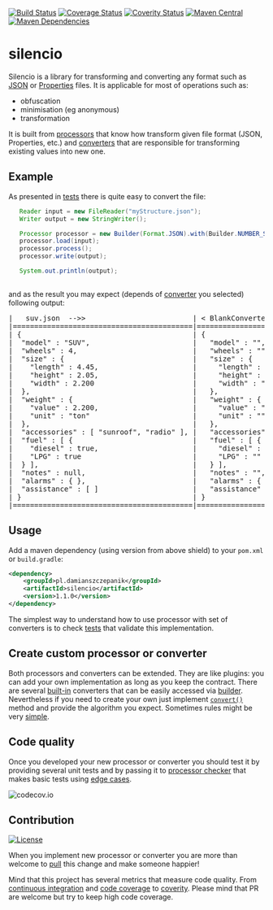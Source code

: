 [![Build Status](https://img.shields.io/travis/damianszczepanik/silencio/master.svg)](https://travis-ci.org/damianszczepanik/silencio)
[![Coverage Status](https://img.shields.io/codecov/c/github/damianszczepanik/silencio/master.svg)](https://codecov.io/github/damianszczepanik/silencio)
[![Coverity Status](https://scan.coverity.com/projects/6162/badge.svg)](https://scan.coverity.com/projects/damianszczepanik-silencio)
[![Maven Central](https://img.shields.io/maven-central/v/pl.damianszczepanik/silencio.svg)](http://search.maven.org/#search|gav|1|g%3A%22pl.damianszczepanik%22%20AND%20a%3A%22silencio%22)
[![Maven Dependencies](https://www.versioneye.com/user/projects/55c5300965376200170035e9/badge.svg)](https://www.versioneye.com/user/projects/55c5300965376200170035e9?child=summary)

# silencio

Silencio is a library for transforming and converting any format such as [JSON](https://pl.wikipedia.org/wiki/JSON) or [Properties](https://en.wikipedia.org/wiki/.properties) files. It is applicable for most of operations such as:
- obfuscation
- minimisation (eg anonymous)
- transformation

It is built from [processors](src/main/java/pl/szczepanik/silencio/api/Processor.java) that know how transform given file format (JSON, Properties, etc.) and [converters](src/main/java/pl/szczepanik/silencio/api/Converter.java) that are responsible for transforming existing values into new one.

## Example

As presented in [tests](src/test/java/pl/szczepanik/silencio/integration/JSONProcessorTestInt.java#L36-L39) there is quite easy to convert the file:

```java
   Reader input = new FileReader("myStructure.json");
   Writer output = new StringWriter();

   Processor processor = new Builder(Format.JSON).with(Builder.NUMBER_SEQUENCE).build();
   processor.load(input);
   processor.process();
   processor.write(output);

   System.out.println(output);
   
```
and as the result you may expect (depends of [converter](src/main/java/pl/szczepanik/silencio/converters) you selected) following output:

<pre>
|   suv.json  -->>                         | < BlankConverter >            | < NumberSequenceConverter > | < YourConverter>  |
|==========================================|===============================|=============================|===================|
| {                                        | {                             | {                           |                   |
|  "model" : "SUV",                        |   "model" : "",               |   "model" : 1,              |                   |
|  "wheels" : 4,                           |   "wheels" : "",              |   "wheels" : 2,             |                   |
|  "size" : {                              |   "size" : {                  |   "size" : {                |                   |
|    "length" : 4.45,                      |     "length" : "",            |     "length" : 3,           |  create your      |
|    "height" : 2.05,                      |     "height" : "",            |     "height" : 4,           |                   |
|    "width" : 2.200                       |     "width" : ""              |     "width" : 5             |  own              |
|  },                                      |   },                          |   },                        |    converter      |
|  "weight" : {                            |   "weight" : {                |   "weight" : {              |                   |
|    "value" : 2.200,                      |     "value" : "",             |     "value" : 5,            | that's pretty     |
|    "unit" : "ton"                        |     "unit" : ""               |     "unit" : 6              |                   |
|  },                                      |   },                          |   },                        |                   |
|  "accessories" : [ "sunroof", "radio" ], |   "accessories" : [ "", "" ], |   "accessories" : [ 7, 8 ], |         easy!     |
|  "fuel" : [ {                            |   "fuel" : [ {                |   "fuel" : [ {              |                   |
|    "diesel" : true,                      |     "diesel" : "",            |     "diesel" : 9,           |                   |
|    "LPG" : true                          |     "LPG" : ""                |     "LPG" : 9               |                   |
|  } ],                                    |   } ],                        |   } ],                      |                   |
|  "notes" : null,                         |   "notes" : "",               |   "notes" : 0,              |                   |
|  "alarms" : { },                         |   "alarms" : { },             |   "alarms" : { },           |                   |
|  "assistance" : [ ]                      |   "assistance" : [ ]          |   "assistance" : [ ]        |                   |
| }                                        | }                             | }                           |                   |
|==========================================|===============================|=============================|===================|
</pre>

## Usage

Add a maven dependency (using version from above shield) to your `pom.xml` or `build.gradle`:
```xml
<dependency>
    <groupId>pl.damianszczepanik</groupId>
    <artifactId>silencio</artifactId>
    <version>1.1.0</version>
</dependency>
```

The simplest way to understand how to use processor with set of converters is to check [tests](src/test/java/pl/szczepanik/silencio/integration) that validate this implementation.

## Create custom processor or converter

Both processors and converters can be extended. They are like plugins: you can add your own implementation as long as you keep the contract. There are several [built-in](src/main/java/pl/szczepanik/silencio/converters) converters that can be easily accessed via [builder](src/main/java/pl/szczepanik/silencio/core/Builder.java). Nevertheless if you need to create your own just implement [``convert()``](src/main/java/pl/szczepanik/silencio/api/Converter.java#L19) method and provide the algorithm you expect. Sometimes rules might be very [simple](src/main/java/pl/szczepanik/silencio/converters/BlankConverter.java).

## Code quality

Once you developed your new processor or converter you should test it by providing several unit tests and by passing it to [processor checker](src/main/java/pl/szczepanik/silencio/diagnostics/ProcessorSmokeChecker.java) that makes basic tests using [edge cases](https://en.wikipedia.org/wiki/Edge_case).

![codecov.io](http://codecov.io/github/damianszczepanik/silencio/branch.svg?branch=master)

## Contribution
[![License](http://img.shields.io/:license-apache-blue.svg)](http://www.apache.org/licenses/)

When you implement new processor or converter you are more than welcome to [pull](https://github.com/damianszczepanik/silencio/pulls) this change and make someone happier!

Mind that this project has several metrics that measure code quality. From [continuous integration](https://travis-ci.org/damianszczepanik/silencio) and [code coverage](https://codecov.io/github/damianszczepanik/silencio) to [coverity](https://scan.coverity.com/projects/damianszczepanik-silencio). Please mind that PR are welcome but try to keep high code coverage.

